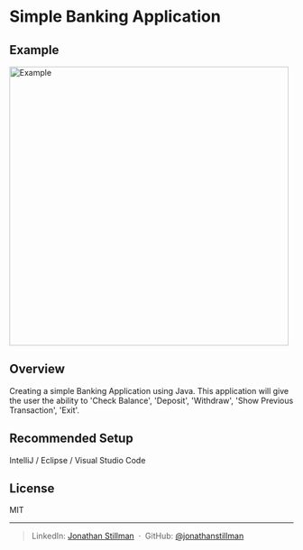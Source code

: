 # Simple Banking Application

## Example
<img width="495" alt="Example" src="https://user-images.githubusercontent.com/68572893/211401097-22f024fe-c62c-4ff9-abef-c512c8b95dbf.png">


## Overview
Creating a simple Banking Application using Java. This application will give the user the ability to 'Check Balance', 'Deposit', 'Withdraw', 'Show Previous Transaction', 'Exit'.

## Recommended Setup
IntelliJ / Eclipse / Visual Studio Code

## License

MIT

---

> LinkedIn: [Jonathan Stillman](https://www.linkedin.com/in/jonathanstillman1/) &nbsp;&middot;&nbsp;
> GitHub: [@jonathanstillman](https://github.com/JonathanStillman)
